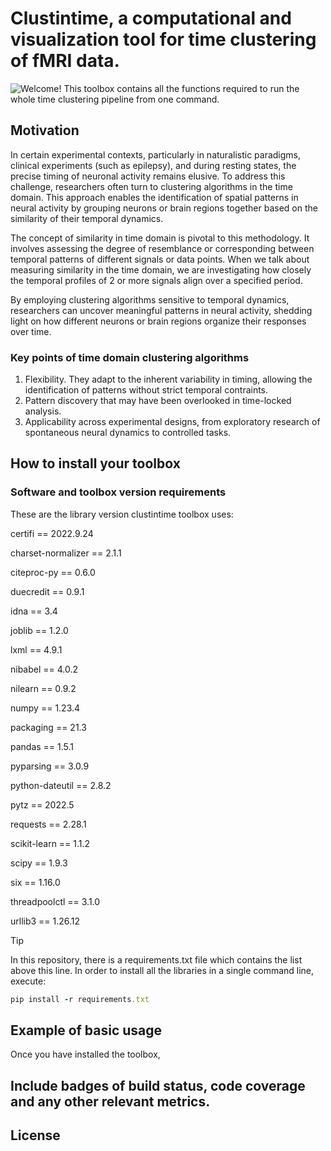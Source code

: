 # Clustintime, a computational and visualization tool for time clustering of fMRI data.

![Welcome! This toolbox contains all the functions required to run the whole time clustering pipeline from 
one command.](Documentation/logo.png)



## Motivation

In certain experimental contexts, particularly in naturalistic paradigms, clinical experiments (such as epilepsy), 
and during resting states, the precise timing of neuronal activity remains elusive. 
To address this challenge, researchers often turn to clustering algorithms in the time domain. 
This approach enables the identification of spatial patterns in neural activity by grouping neurons or brain 
regions together based on the similarity of their temporal dynamics.

The concept of similarity in time domain is pivotal to this methodology. It involves assessing the degree of
resemblance or corresponding between temporal patterns of different signals or data points.
When we talk about measuring similarity in the time domain, we are investigating how closely the temporal profiles
of 2 or more signals align over a specified period.

By employing clustering algorithms sensitive to temporal dynamics, researchers can uncover 
meaningful patterns in neural activity, shedding light on how different neurons or brain regions organize their 
responses over time. 


### Key points of time domain clustering algorithms

1. Flexibility. They adapt to the inherent variability in timing, allowing the identification of patterns without
strict temporal contraints.
2. Pattern discovery that may have been overlooked in time-locked analysis.
3. Applicability across experimental designs, from exploratory research of spontaneous neural dynamics to controlled
tasks.


## How to install your toolbox



### Software and toolbox version requirements

These are the library version clustintime toolbox uses: 

certifi == 2022.9.24

charset-normalizer == 2.1.1

citeproc-py == 0.6.0

duecredit == 0.9.1

idna == 3.4

joblib == 1.2.0

lxml == 4.9.1

nibabel == 4.0.2

nilearn == 0.9.2

numpy == 1.23.4

packaging == 21.3

pandas == 1.5.1

pyparsing == 3.0.9

python-dateutil == 2.8.2

pytz == 2022.5

requests == 2.28.1

scikit-learn == 1.1.2

scipy == 1.9.3

six == 1.16.0

threadpoolctl == 3.1.0

urllib3 == 1.26.12


> [!TIP]
> In this repository, there is a requirements.txt file which contains the list above this line. In order to install all the libraries in a single command
line, execute:

``` ruby
pip install -r requirements.txt
```

## Example of basic usage

Once you have installed the toolbox, 


## Include badges of build status, code coverage and any other relevant metrics.


## License

